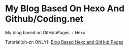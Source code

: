 # My Blog Based On Hexo And Github/Coding.net

My blog based on GitHubPages + Hexo

Tutorial(ch-zn ONLY): [Blog Based Hexo and GitHub Pages](http://hengyishu.cn/blog/2016/03/09/GitHub-Pages-Hexo-%E6%90%AD%E5%BB%BA%E5%8D%9A%E5%AE%A2%E8%AE%B0%E5%BD%95/)
